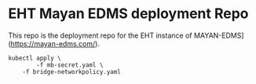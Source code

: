 # EHT Mayan EDMS deployment Repo

This repo is the deployment repo for the EHT instance of MAYAN-EDMS](https://mayan-edms.com/).

    kubectl apply \
    	    -f mb-secret.yaml \
	    -f bridge-networkpolicy.yaml
